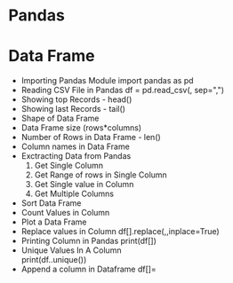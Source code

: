 # Pandas
# Data Frame
* Importing Pandas Module
    import pandas as pd
* Reading CSV File in Pandas
    df = pd.read_csv(<csv File Path>, sep=",")
* Showing top Records - head\(\)
* Showing last Records - tail\(\)
* Shape of Data Frame
* Data Frame size \(rows\*columns\)
* Number of Rows in Data Frame - len\(\) 
* Column names in Data Frame 
* Exctracting Data from Pandas
  1. Get Single Column
  2. Get Range of rows in Single Column
  3. Get Single value in Column
  4. Get Multiple Columns
* Sort Data Frame
* Count Values in Column
* Plot a Data Frame
* Replace values in Column 
    df[<Column Name>].replace(<Value to Serch>,<Value to Replace>,inplace=True)
* Printing Column in Pandas
    print(df[<Column Name>])   
* Unique Values In A Column     
    print(df.<Column Name>.unique())
 * Append a column in Dataframe
    df[<Column Name>]=<Value to be appended>
